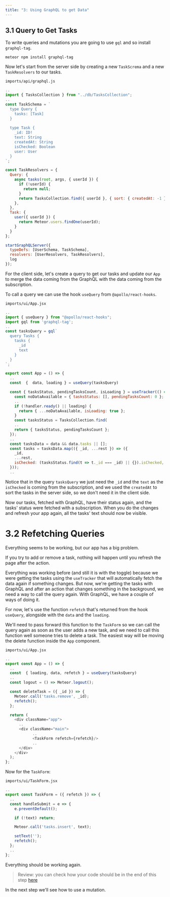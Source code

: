 ```yaml
---
title: "3: Using GraphQL to get Data"
---
```


## 3.1 Query to Get Tasks

To write queries and mutations you are going to use `gql` and so install `graphql-tag`.

```shell
meteor npm install graphql-tag
```

Now let's start from the server side by creating a new `TaskScrema` and a new `TaskResolvers` to our tasks.

`imports/api/graphql.js`

```js
..
import { TasksCollection } from "../db/TasksCollection";
..
const TaskSchema = `
  type Query {
    tasks: [Task]
  } 
  
  type Task {
    _id: ID!
    text: String
    createdAt: String
    isChecked: Boolean
    user: User
  }
`;

const TaskResolvers = {
  Query: {
    async tasks(root, args, { userId }) {
      if (!userId) {
        return null;
      }
      return TasksCollection.find({ userId }, { sort: { createdAt: -1 } });
    },
  },
  Task: {
    user({ userId }) {
      return Meteor.users.findOne(userId);
    }
  }
};

startGraphQLServer({
  typeDefs: [UserSchema, TaskSchema],
  resolvers: [UserResolvers, TaskResolvers],
  log
});
```

For the client side, let's create a query to get our tasks and update our `App` to merge the data coming from the GraphQL with the data coming from the subscription.

To call a query we can use the hook `useQuery` from `@apollo/react-hooks`.


`imports/ui/App.jsx`

```js
..
import { useQuery } from "@apollo/react-hooks";
import gql from 'graphql-tag';
..
const tasksQuery = gql`
  query Tasks {
    tasks {
      _id
      text
    }
  }
`;

export const App = () => {
  ..
  const  {  data, loading } = useQuery(tasksQuery)

  const { tasksStatus, pendingTasksCount, isLoading } = useTracker(() => {
    const noDataAvailable = { tasksStatus: [], pendingTasksCount: 0 };
    ..
    if (!handler.ready() || loading) {
      return { ...noDataAvailable, isLoading: true };
    }
    const tasksStatus = TasksCollection.find(
    ..
    return { tasksStatus, pendingTasksCount };
  });
  ..
  const tasksData = data && data.tasks || [];
  const tasks = tasksData.map(({ _id, ...rest }) => ({
    _id,
    ...rest,
    isChecked: (tasksStatus.find(t => t._id === _id) || {}).isChecked,
  }));
  ..
```

Notice that in the query `tasksQuery` we just need the `_id` and the `text` as the `isChecked` is coming from the subscription, and we used the `createdAt` to sort the tasks in the server side, so we don't need it in the client side.

Now our tasks, fetched with GraphQL, have their status again, and the tasks' status were fetched with a subscription. When you do the changes and refresh your app again, all the tasks' text should now be visible. 

# 3.2 Refetching Queries

Everything seems to be working, but our app has a big problem.

If you try to add or remove a task, nothing will happen until you refresh the page after the action.

Everything was working before (and still it is with the toggle) because we were getting the tasks using the `useTracker` that will automatically fetch the data again if something changes. But now, we're getting the tasks with GraphQL and after an action that changes something in the background, we need a way to call the query again. With GraphQL, we have a couple of ways of doing it.

For now, let's use the function `refetch` that's returned from the hook `useQuery`, alongside with the `data` and the `loading`.

We'll need to pass forward this function to the `TaskForm` so we can call the query again as soon as the user adds a new task, and we need to call this function well someone tries to delete a task. The easiest way will be moving the delete function inside the `App` component.

`imports/ui/App.jsx`

```js
..
export const App = () => {
  ..
  const  { loading, data, refetch } = useQuery(tasksQuery)
  ..
  const logout = () => Meteor.logout();

  const deleteTask = ({ _id }) => {
    Meteor.call('tasks.remove', _id);
    refetch();
  };

  return (
    <div className="app">
      ..
      <div className="main">
            ..
            <TaskForm refetch={refetch}/>
            ..
      </div>
    </div>
  );
};

```

Now for the `TaskForm`:

`imports/ui/TaskForm.jsx`

```js
..
export const TaskForm = ({ refetch }) => {
  ..
  const handleSubmit = e => {
    e.preventDefault();

    if (!text) return;

    Meteor.call('tasks.insert', text);

    setText('');
    refetch();
  };
  ..
};
```

Everything should be working again.

> Review: you can check how your code should be in the end of this step [here](https://github.com/meteor/react-tutorial/tree/master/src/simple-todos-graphql/step03)

In the next step we'll see how to use a mutation.

